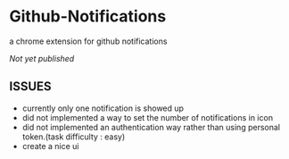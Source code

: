 # Github-Notifications
a chrome extension for github notifications

*Not yet published*

## ISSUES
- currently only one notification is showed up
- did not implemented a way to set the number of notifications in icon
- did not implemented an authentication way rather than using personal token.(task difficulty : easy)
- create a nice ui
